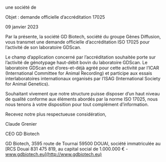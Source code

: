 une société de

Objet : demande officielle d’accréditation 17025


09 janvier 2023


Par la présente, la société GD Biotech, société du groupe Gènes Diffusion, vous transmet
une demande officielle d’accréditation ISO 17025 pour l’activité de son laboratoire GDScan.

Le champ d’application concerné par l’accréditation souhaitée porte sur l’activité de
génotypage haut-débit bovin du laboratoire GDScan. Le laboratoire GDScan est
d’ores-et-déjà agréé pour cette activité par l’ICAR (International Committee for Animal
Recording) et participe aux essais interlaboratoires internationaux organisés par l’ISAG
(International Society for Animal Genetics).

Souhaitant vivement que notre structure puisse disposer d’un haut niveau de qualité
conforme aux éléments abordés par la norme ISO 17025, nous nous tenons à votre
disposition pour tout complément d’information.

Recevez notre plus respectueuse considération,

Claude Grenier

CEO GD Biotech

GD Biotech, 3595 route de Tournai 59500 DOUAI, société immatriculée au
[RCS Douai 831 475 819, au capital social de 1.000.000 € - www.gdbiotech.eu](http://www.gdbiotech.eu)

